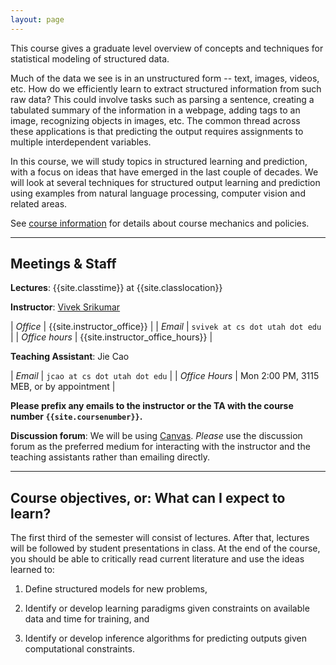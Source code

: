```yaml
---
layout: page
---
```


This course gives a graduate level overview of concepts and techniques
for statistical modeling of structured data.

Much of the data we see is in an unstructured form -- text, images,
videos, etc. How do we efficiently learn to extract structured
information from such raw data? This could involve tasks such as
parsing a sentence, creating a tabulated summary of the information in
a webpage, adding tags to an image, recognizing objects in images,
etc. The common thread across these applications is that predicting
the output requires assignments to multiple interdependent
variables. 

In this course, we will study topics in structured learning and
prediction, with a focus on ideas that have emerged in the last couple
of decades. We will look at several techniques for structured output
learning and prediction using examples from natural language
processing, computer vision and related areas.

See [course information]({{site.baseurl}}/info.html) for details about
course mechanics and policies.

----

<a name="meetings">

## Meetings & Staff

**Lectures**: {{site.classtime}} at {{site.classlocation}}

**Instructor**: [Vivek Srikumar](http://svivek.com)

| *Office*       | {{site.instructor_office}}       |
| *Email*        | `svivek at cs dot utah dot edu`  |
| *Office hours* | {{site.instructor_office_hours}} |

**Teaching Assistant**: Jie Cao

| *Email* | `jcao at cs dot utah dot edu` |
| *Office Hours* | Mon 2:00 PM, 3115 MEB, or by appointment |

**Please prefix any emails to the instructor or the TA with the course
number `{{site.coursenumber}}`.**

**Discussion forum**: We will be using
    [Canvas]({{site.canvas}}/discussion_topics). *Please* use the
    discussion forum as the preferred medium for interacting with the
    instructor and the teaching assistants rather than emailing
    directly.

-----

## Course objectives, or: What can I expect to learn?

The first third of the semester will consist of lectures. After that,
lectures will be followed by student presentations in class.  At the
end of the course, you should be able to critically read current
literature and use the ideas learned to:

1. Define structured models for new problems,

2. Identify or develop learning paradigms given constraints on
  available data and time for training, and

3. Identify or develop inference algorithms for predicting outputs
  given computational constraints.
